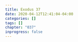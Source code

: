 ```yaml
---
title: Exodus 37
date: 2020-04-12T12:41:04-04:00
categories: []
tags: []
chapter: "037"
inprogress: false
---
```


